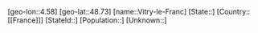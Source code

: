 ﻿---
location: [48.73,4.58]
type: City
tags:
- geo/City


SpocWebEntityId: 35330
isDeleted: false
confidential: public

---
[geo-lon::4.58]
[geo-lat::48.73]
[name::Vitry-le-Franc]
[State::]
[Country::[[France]]]
[StateId::]
[Population::]
[Unknown::]

